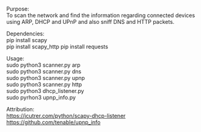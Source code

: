 Purpose:  
To scan the network and find the information regarding connected devices using ARP, DHCP and UPnP and also sniff DNS and HTTP packets.

Dependencies:  
pip install scapy  
pip install scapy_http 
pip install requests  

Usage:  
sudo python3 scanner.py arp  
sudo python3 scanner.py dns  
sudo python3 scanner.py upnp  
sudo python3 scanner.py http  
sudo python3 dhcp_listener.py  
sudo pyrhon3 upnp_info.py  

Attribution:  
https://jcutrer.com/python/scapy-dhcp-listener  
https://github.com/tenable/upnp_info 
